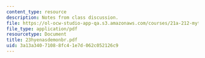 ```yaml
---
content_type: resource
description: Notes from class discussion.
file: https://ol-ocw-studio-app-qa.s3.amazonaws.com/courses/21a-212-myth-ritual-and-symbolism-spring-2004/3a13a34071088fc41e7d062c052126c9_23hyenasdemonbr.pdf
file_type: application/pdf
resourcetype: Document
title: 23hyenasdemonbr.pdf
uid: 3a13a340-7108-8fc4-1e7d-062c052126c9
---
```

